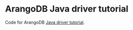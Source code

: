 # ArangoDB Java driver tutorial

Code for ArangoDB [Java driver tutorial](https://www.arangodb.com/tutorials/tutorial-sync-java-driver/).
